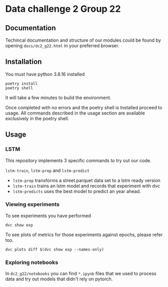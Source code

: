 # Data challenge 2 Group 22

## Documentation

Techincal documentation and structure of our modules could be found by opening
`docs/dc2_g22.html` in your preferred browser.

## Installation

You must have python 3.8.16 installed

``` shell
poetry install
poetry shell
```

It will take a few minutes to build the environment.

Once completed with no errors and the poetry shell is Installed proceed to usage.
All commands described in the usage section are available exclusively in the poetry shell.

## Usage

### LSTM

This repository implements 3 specific commands to try out our code.

`lstm-train`, `lstm-prep` and `lstm-predict`

- `lstm-prep` transforms a street.parquet data set to a lstm ready version
- `lstm-train` trains an lstm model and records that experiment with dvc
- `lstm-predicts` uses the best model to predict an year ahead.

### Viewing experiments

To see experiments you have performed

``` shell
dvc show exp
```

To see plots of metrics for those experiments against epochs, please refer too.

``` shell
dvc plots diff $(dvc show exp --names-only)
```

### Exploring notebooks

In `dc2_g22/notebooks` you can find `*.ipynb` files that we used to process data and try out models that didn't rely on pytorch.

